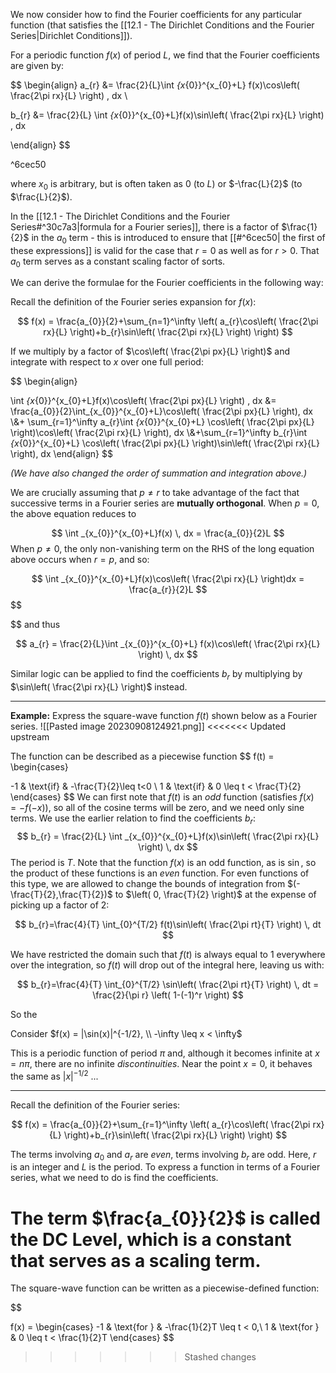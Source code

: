 We now consider how to find the Fourier coefficients for any particular function (that satisfies the [[12.1 - The Dirichlet Conditions and the Fourier Series|Dirichlet Conditions]]).

For a periodic function $f(x)$ of period $L$, we find that the Fourier coefficients are given by:

$$
\begin{align}
a_{r} &= \frac{2}{L}\int _{x_{0}}^{x_{0}+L} f(x)\cos\left( \frac{2\pi rx}{L} \right) \, dx  \\

b_{r} &= \frac{2}{L} \int _{x_{0}}^{x_{0}+L}f(x)\sin\left( \frac{2\pi rx}{L} \right) \, dx 

\end{align}
$$

^6cec50

where $x_{0}$ is arbitrary, but is often taken as $0$ (to $L$) or $-\frac{L}{2}$ (to $\frac{L}{2}$).

In the [[12.1 - The Dirichlet Conditions and the Fourier Series#^30c7a3|formula for a Fourier series]], there is a factor of $\frac{1}{2}$ in the $a_0$ term - this is introduced to ensure that [[#^6cec50| the first of these expressions]] is valid for the case that $r=0$ as well as for $r>0$. That $a_{0}$ term serves as a constant scaling factor of sorts. 

We can derive the formulae for the Fourier coefficients in the following way:

Recall the definition of the Fourier series expansion for $f(x)$:

$$
f(x) = \frac{a_{0}}{2}+\sum_{n=1}^\infty \left( a_{r}\cos\left( \frac{2\pi rx}{L} \right)+b_{r}\sin\left( \frac{2\pi rx}{L} \right) \right)
$$

If we multiply by a factor of $\cos\left( \frac{2\pi px}{L} \right)$ and integrate with respect to $x$ over one full period:

$$
\begin{align}

\int _{x_{0}}^{x_{0}+L}f(x)\cos\left( \frac{2\pi px}{L} \right) \, dx 
&= \frac{a_{0}}{2}\int_{x_{0}}^{x_{0}+L}\cos\left( \frac{2\pi px}{L} \right)\, dx  \\&+ \sum_{r=1}^\infty a_{r}\int _{x_{0}}^{x_{0}+L} \cos\left( \frac{2\pi px}{L} \right)\cos\left( \frac{2\pi rx}{L} \right)\, dx \\&+\sum_{r=1}^\infty b_{r}\int _{x_{0}}^{x_{0}+L} \cos\left( \frac{2\pi px}{L} \right)\sin\left( \frac{2\pi rx}{L} \right)\, dx 
\end{align}
$$

*(We have also changed the order of summation and integration above.)*

We are crucially assuming that $p\neq r$ to take advantage of the fact that successive terms in a Fourier series are **mutually orthogonal**. When $p=0$, the above equation reduces to 

$$
\int _{x_{0}}^{x_{0}+L}f(x) \, dx  = \frac{a_{0}}{2}L
$$
When $p\neq 0$, the only non-vanishing term on the RHS of the long equation above occurs when $r=p$, and so:

$$
\int _{x_{0}}^{x_{0}+L}f(x)\cos\left( \frac{2\pi rx}{L} \right)dx = \frac{a_{r}}{2}L
$$
$$

$$
and thus 

$$
a_{r} = \frac{2}{L}\int _{x_{0}}^{x_{0}+L} f(x)\cos\left( \frac{2\pi rx}{L} \right) \, dx
$$

Similar logic can be applied to find the coefficients $b_{r}$ by multiplying by $\sin\left( \frac{2\pi rx}{L} \right)$ instead.

***

**Example:** Express the square-wave function $f(t)$ shown below as a Fourier series.
![[Pasted image 20230908124921.png]]
<<<<<<< Updated upstream

The function can be described as a piecewise function 
$$
f(t) = \begin{cases}

-1 & \text{if} & -\frac{T}{2}\leq t<0 \\
1 & \text{if} & 0 \leq t < \frac{T}{2}
\end{cases}
$$
We can first note that $f(t)$ is an *odd* function (satisfies $f(x) = -f(-x)$), so all of the cosine terms will be zero, and we need only sine terms. We use the earlier relation to find the coefficients $b_{r}$:
$$
b_{r} = \frac{2}{L} \int _{x_{0}}^{x_{0}+L}f(x)\sin\left( \frac{2\pi rx}{L} \right) \, dx 
$$
The period is $T$. Note that the function $f(x)$ is an odd function, as is $\sin$, so the product of these functions is an *even* function. For even functions of this type, we are allowed to change the bounds of integration from $(-\frac{T}{2},\frac{T}{2})$  to $\left( 0, \frac{T}{2} \right)$ at the expense of picking up a factor of 2:


$$
b_{r}=\frac{4}{T} \int_{0}^{T/2} f(t)\sin\left( \frac{2\pi rt}{T} \right) \, dt
$$

We have restricted the domain such that $f(t)$ is always equal to 1 everywhere over the integration, so $f(t)$ will drop out of the integral here, leaving us with:


$$
b_{r}=\frac{4}{T} \int_{0}^{T/2} \sin\left( \frac{2\pi rt}{T} \right) \, dt = \frac{2}{\pi r} \left( 1-(-1)^r \right) 
$$





So the 


Consider $f(x) = |\sin(x)|^{-1/2}, \\ -\infty \leq x < \infty$

This is a periodic function of period $\pi$ and, although it becomes infinite at $x=n\pi$, there are no infinite *discontinuities*. Near the point $x=0$, it behaves the same as $|x|^{-1/2}$ ...



___


Recall the definition of the Fourier series:

$$
f(x) = \frac{a_{0}}{2}+\sum_{r=1}^\infty \left( a_{r}\cos\left( \frac{2\pi rx}{L} \right)+b_{r}\sin\left( \frac{2\pi rx}{L} \right) \right)
$$

The terms involving $a_{0}$ and $a_{r}$ are *even*, terms involving $b_{r}$ are odd. Here, $r$ is an integer and $L$ is the period. To express a function in terms of a Fourier series, what we need to do is find the coefficients.

The term $\frac{a_{0}}{2}$ is called the **DC Level**, which is a constant that serves as a scaling term.
=======
The square-wave function can be written as a piecewise-defined function:

$$

f(x) = 
\begin{cases}
-1 & \text{for } & -\frac{1}{2}T \leq t < 0,\\ 
1  & \text{for } & 0 \leq t < \frac{1}{2}T
\end{cases}
$$

	
>>>>>>> Stashed changes
